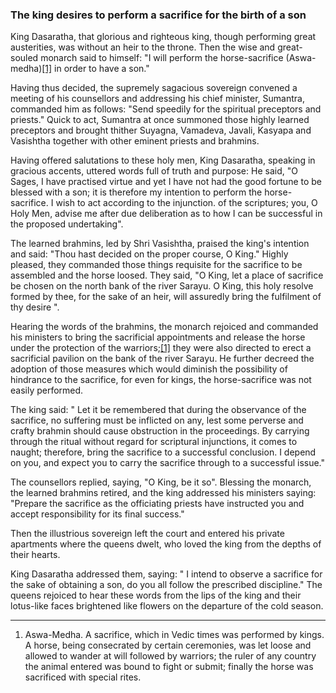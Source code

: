 ### The king desires to perform a sacrifice for the birth of a son

King Dasaratha, that glorious and righteous king, though performing great austerities, was without an heir to the throne. Then the wise and great-souled monarch said to himself: "I will perform the horse-sacrifice (Aswa-medha)[[1]]() in order to have a son."

Having thus decided, the supremely sagacious sovereign convened a meeting of his counsellors and addressing his chief minister, Sumantra, commanded him as follows: "Send speedily for the spiritual preceptors and priests." Quick to act, Sumantra at once summoned those highly learned preceptors and brought thither Suyagna, Vamadeva, Javali, Kasyapa and Vasishtha together with other eminent priests and brahmins.

Having offered salutations to these holy men, King Dasaratha, speaking in gracious accents, uttered words full of truth and purpose: He said, "O Sages, I have practised virtue and yet I have not had the good fortune to be blessed with a son; it is therefore my intention to perform the horse-sacrifice. I wish to act according to the injunction. of the scriptures; you, O Holy Men, advise me after due deliberation as to how I can be successful in the proposed undertaking".

The learned brahmins, led by Shri Vasishtha, praised the king's intention and said: "Thou hast decided on the proper course, O King." Highly pleased, they commanded those things requisite for the sacrifice to be assembled and the horse loosed. They said, "O King, let a place of sacrifice be chosen on the north bank of the river Sarayu. O King, this holy resolve formed by thee, for the sake of an heir, will assuredly bring the fulfilment of thy desire ".

Hearing the words of the brahmins, the monarch rejoiced and commanded his ministers to bring the sacrificial appointments and release the horse under the protection of the warriors;[[1]]() they were also directed to erect a sacrificial pavilion on the bank of the river Sarayu. He further decreed the adoption of those measures which would diminish the possibility of hindrance to the sacrifice, for even for kings, the horse-sacrifice was not easily performed.

The king said: " Let it be remembered that during the observance of the sacrifice, no suffering must be inflicted on any, lest some perverse and crafty brahmin should cause obstruction in the proceedings. By carrying through the ritual without regard for scriptural injunctions, it comes to naught; therefore, bring the sacrifice to a successful conclusion. I depend on you, and expect you to carry the sacrifice through to a successful issue."

The counsellors replied, saying, "O King, be it so". Blessing the monarch, the learned brahmins retired, and the king addressed his ministers saying: "Prepare the sacrifice as the officiating priests have instructed you and accept responsibility for its final success."

Then the illustrious sovereign left the court and entered his private apartments where the queens dwelt, who loved the king from the depths of their hearts.

King Dasaratha addressed them, saying: " I intend to observe a sacrifice for the sake of obtaining a son, do you all follow the prescribed discipline." The queens rejoiced to hear these words from the lips of the king and their lotus-like faces brightened like flowers on the departure of the cold season.

----

1. Aswa-Medha. A sacrifice, which in Vedic times was performed by kings. A horse, being consecrated by certain ceremonies, was let loose and allowed to wander at will followed by warriors; the ruler of any country the animal entered was bound to fight or submit; finally the horse was sacrificed with special rites.